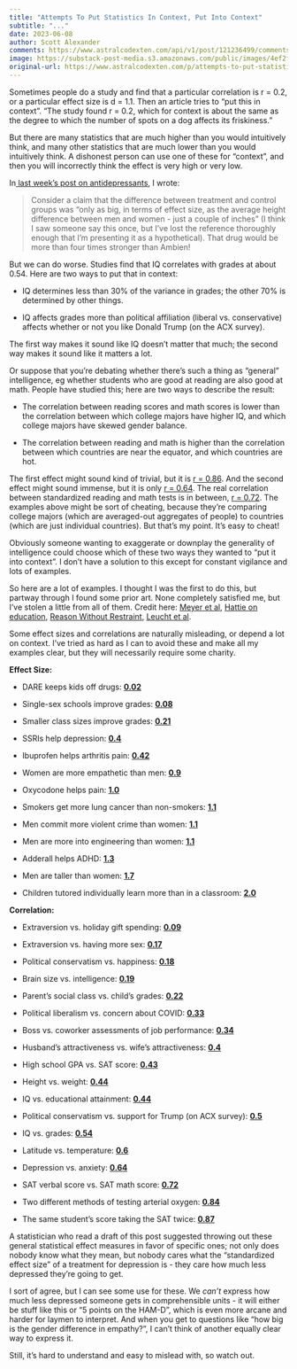 ```yaml
---
title: "Attempts To Put Statistics In Context, Put Into Context"
subtitle: "..."
date: 2023-06-08
author: Scott Alexander
comments: https://www.astralcodexten.com/api/v1/post/121236499/comments?&all_comments=true
image: https://substack-post-media.s3.amazonaws.com/public/images/4ef2fb15-850f-4fcd-baef-db146accbc06_594x329.png
original-url: https://www.astralcodexten.com/p/attempts-to-put-statistics-in-context
---
```

Sometimes people do a study and find that a particular correlation is r = 0.2, or a particular effect size is d = 1.1. Then an article tries to “put this in context”. “The study found r = 0.2, which for context is about the same as the degree to which the number of spots on a dog affects its friskiness.”

But there are many statistics that are much higher than you would intuitively think, and many other statistics that are much lower than you would intuitively think. A dishonest person can use one of these for “context”, and then you will incorrectly think the effect is very high or very low.

In[ last week’s post on antidepressants](https://astralcodexten.substack.com/p/all-medications-are-insignificant), I wrote:

> Consider a claim that the difference between treatment and control groups was “only as big, in terms of effect size, as the average height difference between men and women - just a couple of inches” (I think I saw someone say this once, but I’ve lost the reference thoroughly enough that I’m presenting it as a hypothetical). That drug would be more than four times stronger than Ambien!

But we can do worse. Studies find that IQ correlates with grades at about 0.54. Here are two ways to put that in context:

  * IQ determines less than 30% of the variance in grades; the other 70% is determined by other things.

  * IQ affects grades more than political affiliation (liberal vs. conservative) affects whether or not you like Donald Trump (on the ACX survey).




The first way makes it sound like IQ doesn’t matter that much; the second way makes it sound like it matters a lot.

Or suppose that you’re debating whether there’s such a thing as “general” intelligence, eg whether students who are good at reading are also good at math. People have studied this; here are two ways to describe the result:

  * The correlation between reading scores and math scores is lower than the correlation between which college majors have higher IQ, and which college majors have skewed gender balance.

  * The correlation between reading and math is higher than the correlation between which countries are near the equator, and which countries are hot.




The first effect might sound kind of trivial, but it is [r = 0.86](https://randalolson.com/2014/06/25/average-iq-of-students-by-college-major-and-gender-ratio/). And the second effect might sound immense, but it is only [r = 0.64](https://sci-hub.st/https://doi.org/10.1037/0003-066X.56.2.128). The real correlation between standardized reading and math tests is in between, [r = 0.72](https://budgetmodel.wharton.upenn.edu/issues/2021/9/28/is-income-implicit-in-measures-of-student-ability). The examples above might be sort of cheating, because they’re comparing college majors (which are averaged-out aggregates of people) to countries (which are just individual countries). But that’s my point. It’s easy to cheat!

Obviously someone wanting to exaggerate or downplay the generality of intelligence could choose which of these two ways they wanted to “put it into context”. I don’t have a solution to this except for constant vigilance and lots of examples. 

So here are a lot of examples. I thought I was the first to do this, but partway through I found some prior art. None completely satisfied me, but I’ve stolen a little from all of them. Credit here: [Meyer et al](https://sci-hub.st/https://doi.org/10.1037/0003-066X.56.2.128), [Hattie on education](https://visible-learning.org/hattie-ranking-influences-effect-sizes-learning-achievement/), [Reason Without Restraint](https://reasonwithoutrestraint.com/interpreting-effect-sizes/), [Leucht et al](https://www.ncbi.nlm.nih.gov/pmc/articles/PMC4592565/).

Some effect sizes and correlations are naturally misleading, or depend a lot on context. I’ve tried as hard as I can to avoid these and make all my examples clear, but they will necessarily require some charity.

**Effect Size:**

  * DARE keeps kids off drugs: **[0.02](https://www.ncbi.nlm.nih.gov/pmc/articles/PMC1448384/)**

  * Single-sex schools improve grades: **[0.08](https://sci-hub.st/https://doi.org/10.1037/stl0000021)**

  * Smaller class sizes improve grades: **[0.21](https://www.edweek.org/education/opinion-does-class-size-matter/2013/10)**

  * SSRIs help depression: **[0.4](https://www.ncbi.nlm.nih.gov/pmc/articles/PMC4592565/)**

  * Ibuprofen helps arthritis pain: **[0.42](https://www.mdedge.com/familymedicine/article/207666/pain/which-oral-nonopioid-agents-are-most-effective-oa-pain?icd=login_success_email_match_norm)**

  * Women are more empathetic than men: **[0.9](http://unremediatedgender.space/papers/archer-the_reality_and_evolutionary_significance_of_human_psychological_sex_differences.pdf)**

  * Oxycodone helps pain: **[1.0](https://www.ncbi.nlm.nih.gov/pmc/articles/PMC4592565/)**

  * Smokers get more lung cancer than non-smokers: **[1.1](https://bmjopen.bmj.com/content/8/10/e021611)**

  * Men commit more violent crime than women: **[1.1](http://unremediatedgender.space/papers/archer-the_reality_and_evolutionary_significance_of_human_psychological_sex_differences.pdf)**

  * Men are more into engineering than women: **[1.1](http://unremediatedgender.space/papers/archer-the_reality_and_evolutionary_significance_of_human_psychological_sex_differences.pdf)**

  * Adderall helps ADHD: **[1.3](https://www.ncbi.nlm.nih.gov/pmc/articles/PMC2810184/)**

  * Men are taller than women: **[1.7](https://mindhacks.com/2017/02/07/sex-differences-in-brain-size/)**

  * Children tutored individually learn more than in a classroom: **[2.0](https://en.wikipedia.org/wiki/Bloom%27s_2_sigma_problemhttps://en.wikipedia.org/wiki/Bloom%27s_2_sigma_problem)**




**Correlation:**

  * Extraversion vs. holiday gift spending: **[0.09](https://journals.sagepub.com/doi/full/10.1177/1948550618792883)**

  * Extraversion vs. having more sex: **[0.17](https://journals.sagepub.com/doi/10.1177/2515245919847202)**

  * Political conservatism vs. happiness: **[0.18](https://labsites.rochester.edu/lelab/wp-content/uploads/2020/06/Schlenker-Chambers-Le-2012-Conservatives-are-happier-than-liberals-but-why-Political-ideology-personality-and-life-satisfaction.pdf)**

  * Brain size vs. intelligence: **[0.19](https://www.ncbi.nlm.nih.gov/pmc/articles/PMC7440690/)**

  * Parent’s social class vs. child’s grades: **[0.22](https://reasonwithoutrestraint.com/parental-ses-vs-cognitive-ability-as-predictors-of-academic-achievement/)**

  * Political liberalism vs. concern about COVID: **[0.33](https://www.ncbi.nlm.nih.gov/pmc/articles/PMC8416547/)**

  * Boss vs. coworker assessments of job performance: **[0.34](https://sci-hub.st/https://doi.org/10.1037/0003-066X.56.2.128)**

  * Husband’s attractiveness vs. wife’s attractiveness: **[0.4](https://sci-hub.st/https://doi.org/10.1037/0003-066X.56.2.128)**

  * High school GPA vs. SAT score: **[0.43](https://budgetmodel.wharton.upenn.edu/issues/2021/9/28/is-income-implicit-in-measures-of-student-ability)**

  * Height vs. weight: **[0.44](https://sci-hub.st/https://doi.org/10.1037/0003-066X.56.2.128)**

  * IQ vs. educational attainment: **[0.44](https://sci-hub.st/https://doi.org/10.1037/0003-066X.56.2.128)**

  * Political conservatism vs. support for Trump (on ACX survey): **[0.5](https://astralcodexten.substack.com/p/acx-survey-results-2022)**

  * IQ vs. grades: **[0.54](https://gwern.net/doc/iq/2015-roth.pdf)**

  * Latitude vs. temperature: **[0.6](https://sci-hub.st/https://doi.org/10.1037/0003-066X.56.2.128)**

  * Depression vs. anxiety: **[0.64](https://www.ncbi.nlm.nih.gov/pmc/articles/PMC3475698/)**

  * SAT verbal score vs. SAT math score: **[0.72](https://budgetmodel.wharton.upenn.edu/issues/2021/9/28/is-income-implicit-in-measures-of-student-ability)**

  * Two different methods of testing arterial oxygen: **[0.84](https://sci-hub.st/https://doi.org/10.1037/0003-066X.56.2.128)**

  * The same student’s score taking the SAT twice: **[0.87](https://www.ncta-testing.org/assets/JNCTA%202%201%20Retaking%20the%20SAT%20May%20Boot%20Scores%20but%20This%20Doesnt%20Hurt%20Validity.pdf)**




A statistician who read a draft of this post suggested throwing out these general statistical effect measures in favor of specific ones; not only does nobody know what they mean, but nobody cares what the “standardized effect size” of a treatment for depression is - they care how much less depressed they’re going to get.

I sort of agree, but I can see some use for these. We _can’t_ express how much less depressed someone gets in comprehensible units - it will either be stuff like this or “5 points on the HAM-D”, which is even more arcane and harder for laymen to interpret. And when you get to questions like “how big is the gender difference in empathy?”, I can’t think of another equally clear way to express it.

Still, it’s hard to understand and easy to mislead with, so watch out.
